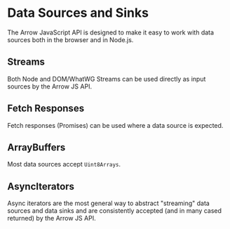 # Data Sources and Sinks

The Arrow JavaScript API is designed to make it easy to work with data sources both in the browser and in Node.js.


## Streams

Both Node and DOM/WhatWG Streams can be used directly as input sources by the Arrow JS API.

## Fetch Responses

Fetch responses (Promises) can be used where a data source is expected.

## ArrayBuffers

Most data sources accept `Uint8Arrays`.

## AsyncIterators

Async iterators are the most general way to abstract "streaming" data sources and data sinks and are consistently accepted (and in many cased returned) by the Arrow JS API.
